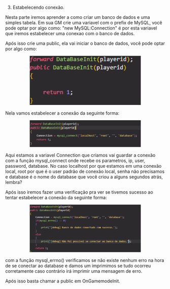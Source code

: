 3. Estabelecendo conexão.

Nesta parte iremos aprender a como criar um banco de dados e uma simples tabela.
Em sua GM crie uma variavel com o prefix de MySQL, você pode optar por algo como: "new MySQL:Connection" é por esta variavel que iremos estabelecer uma conexao com o banco de dados.

Após isso crie uma public, ela vai iniciar o banco de dados, você pode optar por algo como: 

<p align="center">
  <img src="/images/conexao.png" width="350" title="hover text">
</p>

Nela vamos estabelecer a conexão da seguinte forma:

<p align="center">
  <img src="/images/conexao2.png" width="350" title="hover text">
</p>

Aqui estamos a variavel Connection que criamos vai guardar a conexão com a função mysql_connect onde recebe os parametros, ip, user, password, database.
No caso localhost por que estamos em uma conexão local, root por que é o user padrão de conexão local, senha não precisamos e database é o nome do database que você criou a alguns segundos atrás, lembra?

Após isso iremos fazer uma verificação pra ver se tivemos sucesso ao tentar estabelecer a conexão da seguinte forma: 

<p align="center">
  <img src="/images/conexao3.png" width="350" title="hover text">
</p>

com a função mysql_errno() verificamos se não existe nenhum erro na hora de se conectar ao database e damos um imprimimos se tudo ocorreu corretamente caso contrário irá imprimir uma mensagem de erro.

Após isso basta chamar a public em OnGamemodeInit.